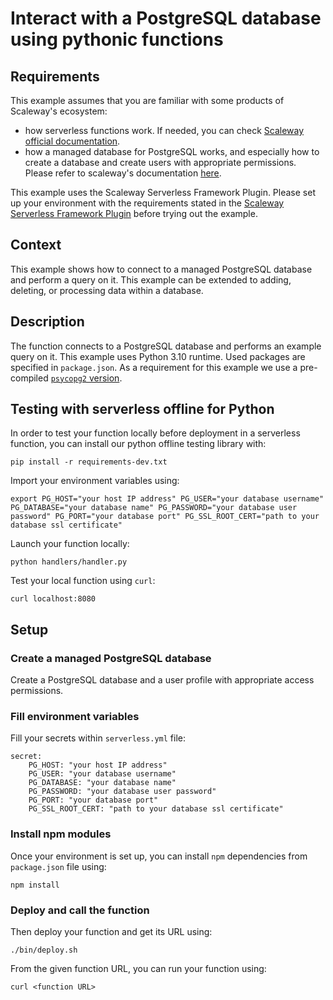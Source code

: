 # Interact with a PostgreSQL database using pythonic functions 

## Requirements

This example assumes that you are familiar with some products of Scaleway's ecosystem: 
 * how serverless functions work. If needed, you can check [Scaleway official documentation](https://www.scaleway.com/en/docs/serverless/functions/quickstart/).
 * how a managed database for PostgreSQL works, and especially how to create a database and create users with appropriate permissions. Please refer to scaleway's documentation [here](https://www.scaleway.com/en/docs/managed-databases/postgresql-and-mysql/quickstart/).

This example uses the Scaleway Serverless Framework Plugin. Please set up your environment with the requirements stated in the [Scaleway Serverless Framework Plugin](https://github.com/scaleway/serverless-scaleway-functions) before trying out the example.


## Context

This example shows how to connect to a managed PostgreSQL database and perform a query on it. This example can be extended to adding, deleting, or processing data within a database.


## Description

The function connects to a PostgreSQL database and performs an example query on it. This example uses Python 3.10 runtime. Used packages are specified in `package.json`. As a requirement for this example we use a pre-compiled [`psycopg2` version](https://www.psycopg.org/docs/install.html#install-from-source).

## Testing with serverless offline for Python

In order to test your function locally before deployment in a serverless function, you can install our python offline testing library with:
```
pip install -r requirements-dev.txt
```

Import your environment variables using:

```
export PG_HOST="your host IP address" PG_USER="your database username" PG_DATABASE="your database name" PG_PASSWORD="your database user password" PG_PORT="your database port" PG_SSL_ROOT_CERT="path to your database ssl certificate"
```

Launch your function locally:

```
python handlers/handler.py
```

Test your local function using `curl`:
```
curl localhost:8080
```

## Setup

### Create a managed PostgreSQL database 

Create a PostgreSQL database and a user profile with appropriate access permissions.

### Fill environment variables

Fill your secrets within `serverless.yml` file:

```
secret:
    PG_HOST: "your host IP address"
    PG_USER: "your database username"
    PG_DATABASE: "your database name"
    PG_PASSWORD: "your database user password"
    PG_PORT: "your database port"
    PG_SSL_ROOT_CERT: "path to your database ssl certificate"
```

### Install npm modules

Once your environment is set up, you can install `npm` dependencies from `package.json` file using:

```
npm install
```

### Deploy and call the function

Then deploy your function and get its URL using:

```
./bin/deploy.sh
```

From the given function URL, you can run your function using:

```
curl <function URL>
```